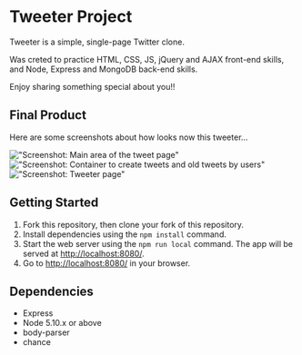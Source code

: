 # Tweeter Project

Tweeter is a simple, single-page Twitter clone.

Was creted to practice HTML, CSS, JS, jQuery and AJAX front-end skills, and Node, Express and MongoDB back-end skills.

Enjoy sharing something special about you!!

## Final Product

Here are some screenshots about how looks now this tweeter...

!["Screenshot: Main area of the tweet page"]()
!["Screenshot: Container to create tweets and old tweets by users"]()
!["Screenshot: Tweeter page"]()

## Getting Started

1. Fork this repository, then clone your fork of this repository.
2. Install dependencies using the `npm install` command.
3. Start the web server using the `npm run local` command. The app will be served at <http://localhost:8080/>.
4. Go to <http://localhost:8080/> in your browser.

## Dependencies

- Express
- Node 5.10.x or above
- body-parser
- chance
